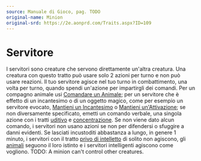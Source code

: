 ```yaml
---
source: Manuale di Gioco, pag. TODO
original-name: Minion
original-srd: https://2e.aonprd.com/Traits.aspx?ID=109
---
```


# Servitore

I servitori sono creature che servono direttamente un'altra creatura. Una
creatura con questo tratto può usare solo 2 azioni per turno e non può usare
reazioni. Il tuo servitore agisce nel tuo turno in combattimento, una volta per
turno, quando spendi un'azione per impartirgli dei comandi. Per un compagno
animale usi [Comandare un Animale](/azioni/comandare-un-animale); per un
servitore che è effetto di un incantesimo o di un oggetto magico, come per
esempio un servitore evocato,
[Mantieni un Incantesimo](/azioni/mantenere-un-incantesimo) o
[Mantieni un'Attivazione](/azioni/mantenere-un-attivazione); se non diversamente
specificato, emetti un comando verbale, una singola azione con i tratti
[uditivo](/tratti/uditivo) e [concentrazione](/tratti/concentrazione). Se non
viene dato alcun comando, i servitori non usano azioni se non per difendersi o
sfuggire a danni evidenti. Se lasciati incustoditi abbastanza a lungo, in genere
1 minuto, i servitori con il tratto
[privo di intelletto](/tratti/privo-di-intelletto) di solito non agiscono, gli
[animali](/tratti/animale) seguono il loro istinto e i servitori intelligenti
agiscono come vogliono. TODO: A minion can't control other creatures.
